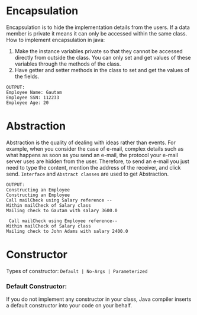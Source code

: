 Encapsulation
==============
Encapsulation is to hide the implementation details from the users.
If a data member is private it means it can only be accessed within the same class.
How to implement encapsulation in java:
1) Make the instance variables private so that they cannot be accessed directly from outside the class. You can only set and get values of these variables through the methods of the class.
2) Have getter and setter methods in the class to set and get the values of the fields.
```
OUTPUT:
Employee Name: Gautam
Employee SSN: 112233
Employee Age: 20
```

Abstraction
===========
Abstraction  is the quality of dealing with ideas rather than events. For example, when you consider the case of e-mail, complex details such as what happens as soon as you send an e-mail, the protocol your e-mail server uses are hidden from the user. Therefore, to send an e-mail you just need to type the content, mention the address of the receiver, and click send.
`Interface` and `Abstract classes` are used to get Abstraction.
```
OUTPUT:
Constructing an Employee
Constructing an Employee
Call mailCheck using Salary reference --
Within mailCheck of Salary class 
Mailing check to Gautam with salary 3600.0

 Call mailCheck using Employee reference--
Within mailCheck of Salary class 
Mailing check to John Adams with salary 2400.0
```
Constructor
===========
Types of constructor:
```Default | No-Args | Parameterized  ```
### Default Constructor:
If you do not implement any constructor in your class, Java compiler inserts a default constructor into your code on your behalf.
